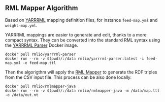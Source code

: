 ## RML Mapper Algorithm

Based on [YARRRML](https://rml.io/yarrrml/) mapping definition files, for instance `feed-map.yml` and `weight-map.yml`.

YARRRML mappings are easier to generate and edit, thanks to a more compact syntax. They can be converted into the
standard RML syntax using the [YARRRML Parser](https://hub.docker.com/r/rmlio/yarrrml-parser) Docker image.

```shell
docker pull rmlio/yarrrml-parser
docker run --rm -v $(pwd)/:/data rmlio/yarrrml-parser:latest -i feed-map.yml -o feed-map.ttl
```

Then the algorigthm will apply the [RML Mapper](https://hub.docker.com/r/rmlio/rmlmapper-java) to generate the RDF triples from the CSV input file.
This process can be also done locally:

```shell
docker pull rmlio/rmlmapper-java
docker run --rm -v $(pwd)/:/data rmlio/rmlmapper-java -m /data/map.ttl -o /data/out.nt
```

